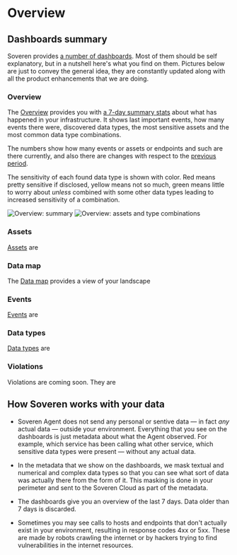# Overview

## Dashboards summary

Soveren provides [a number of dashboards](https://app.soveren.io/). Most of them should be self explanatory, but in a nutshell here's what you find on them. Pictures below are just to convey the general idea, they are constantly updated along with all the product enhancements that we are doing.

### Overview

The [Overview](https://app.soveren.io/overview) provides you with [a 7-day summary stats](#how-soveren-works-with-your-data) about what has happened in your infrastructure. It shows last important events, how many events there were, discovered data types, the most sensitive assets and the most common data type combinations.

The numbers show how many events or assets or endpoints and such are there currently, and also there are changes with respect to the [previous period](#how-soveren-works-with-your-data).

The sensitivity of each found data type is shown with color. Red means pretty sensitive if disclosed, yellow means not so much, green means little to worry about _unless_ combined with some other data types leading to increased sensitivity of a combination.

![Overview: summary](../../img/user-guide/overview-01.png "Overview: summary")
![Overview: assets and type combinations](../../img/user-guide/overview-02.png "Overview: assets and type combinations")

### Assets

[Assets](https://app.soveren.io/data-inventory/) are

### Data map

The [Data map](https://app.soveren.io/data-map) provides a view of your landscape

### Events

[Events](https://app.soveren.io/events) are

### Data types

[Data types](https://app.soveren.io/pii-types) are

### Violations

Violations are coming soon. They are

## How Soveren works with your data

* Soveren Agent does not send any personal or sentive data — in fact _any_ actual data — outside your environment. Everything that you see on the dashboards is just metadata about what the Agent observed. For example, which service has been calling what other service, which sensitive data types were present — without any actual data.

* In the metadata that we show on the dashboards, we mask textual and numerical and complex data types so that you can see what sort of data was actually there from the form of it. This masking is done in your perimeter and sent to the Soveren Cloud as part of the metadata.

* The dashboards give you an overview of the last 7 days. Data older than 7 days is discarded.

* Sometimes you may see calls to hosts and endpoints that don't actually exist in your environment, resulting in response codes 4xx or 5xx. These are made by robots crawling the internet or by hackers trying to find vulnerabilities in the internet resources.
